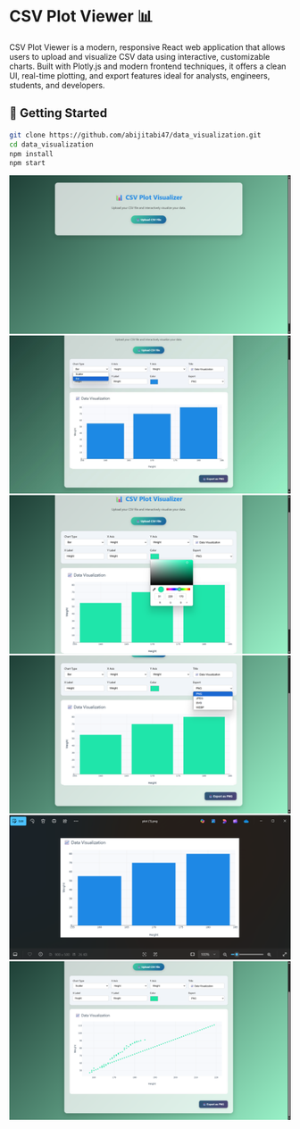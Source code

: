 # CSV Plot Viewer 📊

CSV Plot Viewer is a modern, responsive React web application that allows users to upload and visualize CSV data using interactive, customizable charts. Built with Plotly.js and modern frontend techniques, it offers a clean UI, real-time plotting, and export features ideal for analysts, engineers, students, and developers.

## 🚀 Getting Started

```bash
git clone https://github.com/abijitabi47/data_visualization.git
cd data_visualization
npm install
npm start
```
![img alt](https://github.com/abijitabi47/data_visualization/blob/main/1.png?raw=true)
![img alt](https://github.com/abijitabi47/data_visualization/blob/bfbe10d9275e6b0e0e0535dd1f73b59b805729b4/2.jpg)
![img alt](https://github.com/abijitabi47/data_visualization/blob/main/3.png?raw=true)
![img alt](https://github.com/abijitabi47/data_visualization/blob/main/4.png?raw=true)
![img alt](https://github.com/abijitabi47/data_visualization/blob/main/5.png?raw=true)
![img alt](https://github.com/abijitabi47/data_visualization/blob/main/6.png?raw=true)
